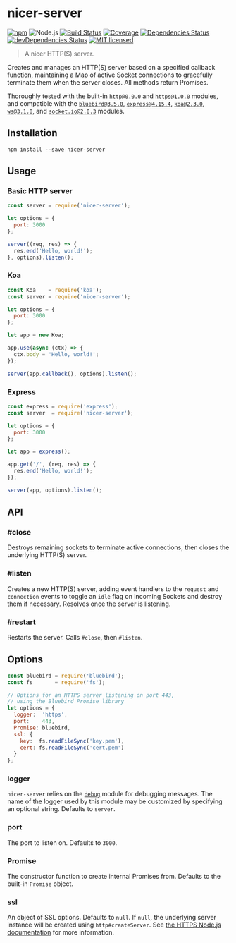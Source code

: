 # nicer-server

[![npm](https://img.shields.io/npm/v/nicer-server.svg?style=flat-square)](https://www.npmjs.com/package/nicer-server)
![Node.js](https://img.shields.io/badge/node.js-%3E=_7.6.0-blue.svg?style=flat-square)
[![Build Status](https://img.shields.io/travis/ConnorWiseman/nicer-server/master.svg?style=flat-square)](https://travis-ci.org/ConnorWiseman/nicer-server) [![Coverage](https://img.shields.io/codecov/c/github/ConnorWiseman/nicer-server.svg?style=flat-square)](https://codecov.io/gh/ConnorWiseman/nicer-server)
[![Dependencies Status](https://david-dm.org/ConnorWiseman/nicer-server/status.svg?style=flat-square)](https://david-dm.org/ConnorWiseman/nicer-server)
[![devDependencies Status](https://david-dm.org/ConnorWiseman/nicer-server/dev-status.svg?style=flat-square)](https://david-dm.org/ConnorWiseman/nicer-server?type=dev)
[![MIT licensed](https://img.shields.io/badge/license-MIT-blue.svg?style=flat-square)](https://github.com/ConnorWiseman/nicer-server/blob/master/LICENSE)

> A nicer HTTP(S) server.

Creates and manages an HTTP(S) server based on a specified callback function, maintaining a Map of active Socket connections to gracefully terminate them when the server closes. All methods return Promises.

Thoroughly tested with the built-in [`http@0.0.0`](https://nodejs.org/api/http.html) and [`https@1.0.0`](https://nodejs.org/api/https.html) modules, and compatible with the [`bluebird@3.5.0`](https://github.com/petkaantonov/bluebird/), [`express@4.15.4`](https://github.com/expressjs/express), [`koa@2.3.0`](https://github.com/koajs/koa), [`ws@3.1.0`](https://github.com/websockets/ws), and [`socket.io@2.0.3`](https://github.com/socketio/socket.io) modules.


## Installation
```shell
npm install --save nicer-server
```

## Usage

### Basic HTTP server

```javascript
const server = require('nicer-server');

let options = {
  port: 3000
};

server((req, res) => {
  res.end('Hello, world!');
}, options).listen();
```


### Koa

```javascript
const Koa    = require('koa');
const server = require('nicer-server');

let options = {
  port: 3000
};

let app = new Koa;

app.use(async (ctx) => {
  ctx.body = 'Hello, world!';
});

server(app.callback(), options).listen();
```


### Express

```javascript
const express = require('express');
const server  = require('nicer-server');

let options = {
  port: 3000
};

let app = express();

app.get('/', (req, res) => {
  res.end('Hello, world!');
});

server(app, options).listen();
```


## API

### #close

Destroys remaining sockets to terminate active connections, then closes the underlying HTTP(S) server.


### #listen

Creates a new HTTP(S) server, adding event handlers to the `request` and `connection` events to toggle an `idle` flag on incoming Sockets and destroy them if necessary. Resolves once the server is listening.


### #restart

Restarts the server. Calls `#close`, then `#listen`.


## Options

```javascript
const bluebird = require('bluebird');
const fs       = require('fs');

// Options for an HTTPS server listening on port 443,
// using the Bluebird Promise library
let options = {
  logger:  'https',
  port:    443,
  Promise: bluebird,
  ssl: {
    key:  fs.readFileSync('key.pem'),
    cert: fs.readFileSync('cert.pem')
  }
};
```


### logger
`nicer-server` relies on the [`debug`](https://github.com/visionmedia/debug) module for debugging messages. The name of the logger used by this module may be customized by specifying an optional string. Defaults to `server`.


### port
The port to listen on. Defaults to `3000`.


### Promise
The constructor function to create internal Promises from. Defaults to the built-in `Promise` object.


### ssl
An object of SSL options. Defaults to `null`. If `null`, the underlying server instance will be created using `http#createServer`. See [the HTTPS Node.js documentation](https://nodejs.org/api/https.html#https_https_createserver_options_requestlistener) for more information.
